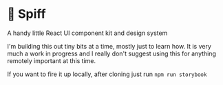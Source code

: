 # 🚀 Spiff

A handy little React UI component kit and design system

I'm building this out tiny bits at a time, mostly just to learn how.
It is very much a work in progress and I really don't suggest using this
for anything remotely important at this time.

If you want to fire it up locally, after cloning just run
`npm run storybook`
